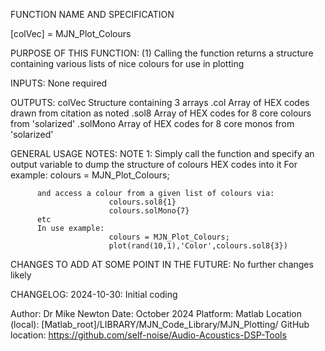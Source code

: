 FUNCTION NAME AND SPECIFICATION

  [colVec] = MJN_Plot_Colours

PURPOSE OF THIS FUNCTION:
          (1) Calling the function returns a structure containing various lists of nice 
          colours for use in plotting

INPUTS:
          None required

OUTPUTS:
          colVec                      Structure containing 3 arrays
              .col                    Array of HEX codes drawn from citation as noted
              .sol8                   Array of HEX codes for 8 core colours from 'solarized'
              .solMono                Array of HEX codes for 8 core monos from 'solarized'

GENERAL USAGE NOTES:
  NOTE 1: Simply call the function and specify an output variable to dump the structure of 
          colours HEX codes into it
          For example:
                          colours = MJN_Plot_Colours;

          and access a colour from a given list of colours via:
                          colours.sol8{1}
                          colours.solMono{7}
          etc
          In use example:
                          colours = MJN_Plot_Colours;
                          plot(rand(10,1),'Color',colours.sol8{3})

CHANGES TO ADD AT SOME POINT IN THE FUTURE:
  No further changes likely

CHANGELOG:
  2024-10-30: Initial coding

Author:           Dr Mike Newton
Date:             October 2024
Platform:         Matlab
Location (local): [Matlab_root]/LIBRARY/MJN_Code_Library/MJN_Plotting/
GitHub location:  https://github.com/self-noise/Audio-Acoustics-DSP-Tools
